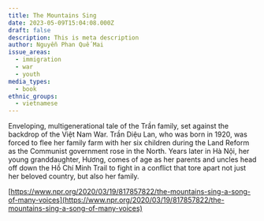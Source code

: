 ```yaml
---
title: The Mountains Sing
date: 2023-05-09T15:04:08.000Z
draft: false
description: This is meta description
author: Nguyễn Phan Quế Mai
issue_areas:
  - immigration
  - war
  - youth
media_types:
  - book
ethnic_groups:
  - vietnamese
---
```


Enveloping, multigenerational tale of the Trần family, set against the backdrop of the Việt Nam War. Trần Diệu Lan, who was born in 1920, was forced to flee her family farm with her six children during the Land Reform as the Communist government rose in the North. Years later in Hà Nội, her young granddaughter, Hương, comes of age as her parents and uncles head off down the Hồ Chí Minh Trail to fight in a conflict that tore apart not just her beloved country, but also her family.

[https://www.npr.org/2020/03/19/817857822/the-mountains-sing-a-song-of-many-voices](https://www.npr.org/2020/03/19/817857822/the-mountains-sing-a-song-of-many-voices)
